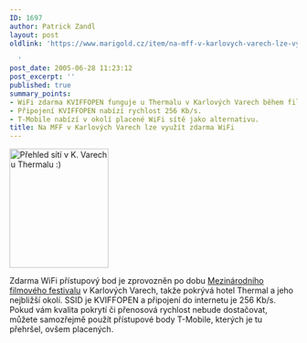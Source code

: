 ```yaml
---
ID: 1697
author: Patrick Zandl
layout: post
oldlink: 'https://www.marigold.cz/item/na-mff-v-karlovych-varech-lze-vyuzit-zdarma-wifi

  '
post_date: 2005-06-28 11:23:12
post_excerpt: ''
published: true
summary_points:
- WiFi zdarma KVIFFOPEN funguje u Thermalu v Karlových Varech během filmového festivalu.
- Připojení KVIFFOPEN nabízí rychlost 256 Kb/s.
- T-Mobile nabízí v okolí placené WiFi sítě jako alternativu.
title: Na MFF v Karlových Varech lze využít zdarma WiFi
---
```


<div class="rightbox"><img src="/wp-content/uploads/20050628-wifikv.png" alt="Přehled sítí v K. Varech u Thermalu :)" width="173" height="209" /></div><p>Zdarma WiFi přístupový bod je zprovozněn po dobu <a href="http://www.mffkv.cz/">Mezinárodního filmového festivalu</a> v Karlových Varech, takže pokrývá hotel Thermal a jeho nejbližší okolí. SSID je KVIFFOPEN a připojení do internetu je 256 Kb/s. Pokud vám kvalita pokrytí či přenosová rychlost nebude dostačovat, můžete samozřejmě použít přístupové body T-Mobile, kterých je tu přehršel, ovšem placených.
</p>